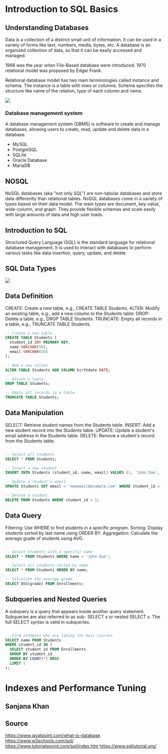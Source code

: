 # Introduction to SQL Basics

## Understanding Databases

Data is a collection of a distinct small unit of information. It can be used in a variety of forms like text, numbers, media, bytes, etc. A database is an organized collection of data, so that it can be easily accessed and managed.

1968 was the year when File-Based database were introduced. 1970 relational model was proposed by Edgar Frank.

Relational database model has two main terminologies called instance and schema. The instance is a table with rows or columns. Schema specifies the structure like name of the relation, type of each column and name.

<img src="https://www.sqlshack.com/wp-content/uploads/2020/07/anatomy-of-a-sql-table-1.png">

### Database management system

A database management system (DBMS) is software to create and manage databases, allowing users to create, read, update and delete data in a database.

-   MySQL
-   PostgreSQL
-   SQLite
-   Oracle Database
-   MariaDB

## NOSQL

NoSQL databases (aka "not only SQL") are non-tabular databases and store data differently than relational tables. NoSQL databases come in a variety of types based on their data model. The main types are document, key-value, wide-column, and graph. They provide flexible schemas and scale easily with large amounts of data and high user loads.

## Introduction to SQL

Structured Query Language (SQL) is the standard language for relational database management. It is used to interact with databases to perform various tasks like data insertion, query,
update, and delete.

## SQL Data Types

<img src="https://www.simplilearn.com/ice9/free_resources_article_thumb/Categories_of_data_types-SQL_Data_Types.PNG">

## Data Definition

CREATE: Create a new table, e.g., CREATE TABLE Students.
ALTER: Modify an existing table, e.g., add a new column to the Students table.
DROP: Delete a table, e.g., DROP TABLE Students.
TRUNCATE: Empty all records in a table, e.g., TRUNCATE TABLE Students.

```sql
-- Create a new table
CREATE TABLE Students (
  student_id INT PRIMARY KEY,
  name VARCHAR(50),
  email VARCHAR(50)
);

-- Add a new column
ALTER TABLE Students ADD COLUMN birthdate DATE;

-- Delete a table
DROP TABLE Students;

-- Empty all records in a table
TRUNCATE TABLE Students;
```

## Data Manipulation

SELECT: Retrieve student names from the Students table.
INSERT: Add a new student record into the Students table.
UPDATE: Update a student's email address in the Students table.
DELETE: Remove a student's record from the Students table.

```sql

-- Select all students
SELECT * FROM Students;

-- Insert a new student
INSERT INTO Students (student_id, name, email) VALUES (1, 'John Doe', 'johndoe@example.com');

-- Update a student's email
UPDATE Students SET email = 'newemail@example.com' WHERE student_id = 1;

-- Delete a student
DELETE FROM Students WHERE student_id = 1;


```

## Data Query

Filtering: Use WHERE to find students in a specific program.
Sorting: Display students sorted by last name using ORDER BY.
Aggregation: Calculate the average grade of students using AVG.

```sql

-- Select students with a specific name
SELECT * FROM Students WHERE name = 'John Doe';

-- Select all students sorted by name
SELECT * FROM Students ORDER BY name;

-- Calculate the average grade
SELECT AVG(grade) FROM Enrollments;

```

## Subqueries and Nested Queries

A subquery is a query that appears inside another query statement. Subqueries are also referred to as sub- SELECT s or nested SELECT s. The full SELECT syntax is valid in subqueries.

```sql

-- Find students who are taking the most courses
SELECT name FROM Students
WHERE student_id IN (
  SELECT student_id FROM Enrollments
  GROUP BY student_id
  ORDER BY COUNT(*) DESC
  LIMIT 1
);

```

# Indexes and Performance Tuning

## Sanjana Khan

## Source

https://www.javatpoint.com/what-is-database
https://www.w3schools.com/sql/
https://www.tutorialspoint.com/sql/index.htm
https://www.sqltutorial.org/
